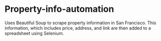 # Property-info-automation
Uses Beautiful Soup to scrape property information in San Francisco.
This information, which includes price, address, and link are then added to a spreadsheet using Selenium.
